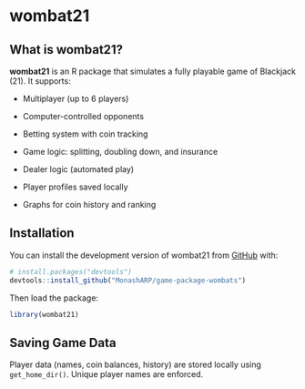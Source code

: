 
<!-- README.md is generated from README.Rmd. Please edit that file -->

# wombat21

<!-- badges: start -->
<!-- badges: end -->

## What is wombat21?

**wombat21** is an R package that simulates a fully playable game of
Blackjack (21). It supports:

- Multiplayer (up to 6 players)

- Computer-controlled opponents

- Betting system with coin tracking

- Game logic: splitting, doubling down, and insurance

- Dealer logic (automated play)

- Player profiles saved locally

- Graphs for coin history and ranking

## Installation

You can install the development version of wombat21 from
[GitHub](https://github.com/) with:

``` r
# install.packages("devtools")
devtools::install_github("MonashARP/game-package-wombats")
```

Then load the package:

``` r
library(wombat21)
```

## Saving Game Data

Player data (names, coin balances, history) are stored locally using
`get_home_dir()`. Unique player names are enforced.

